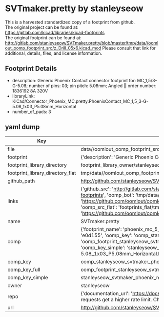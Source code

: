 # SVTmaker.pretty by stanleyseow  
This is a harvested standardized copy of a footprint from github.  
The original project can be found at:  
https://gitlab.com/kicad/libraries/kicad-footprints  
The original footprint can be found at:
http://gitlab.com/stanleyseow/SVTmaker.pretty/blob/master/tmp/data//oomlout_oomp_footprint_src/z_Drill_05x6.kicad_mod
Please consult that link for additional, details, files, and license information.  
## Footprint Details
* description: Generic Phoenix Contact connector footprint for: MC_1,5/3-G-5.08; number of pins: 03; pin pitch: 5.08mm; Angled || order number: 1836192 8A 320V  
* libraryLink: KiCad/Connector_Phoenix_MC.pretty:PhoenixContact_MC_1,5_3-G-5.08_1x03_P5.08mm_Horizontal  
* number_of_pads: 3  
## yaml dump  
| Key | Value |  
| --- | --- |  
| file | data//oomlout_oomp_footprint_src/SVTmaker.pretty/Phoenix_MC-5.08_1x03_P5.08mm_Horizontal.kicad_mod |  
| footprint | {'description': 'Generic Phoenix Contact connector footprint for: MC_1,5/3-G-5.08; number of pins: 03; pin pitch: 5.08mm; Angled || order number: 1836192 8A 320V', 'libraryLink': 'KiCad/Connector_Phoenix_MC.pretty:PhoenixContact_MC_1,5_3-G-5.08_1x03_P5.08mm_Horizontal', 'number_of_pads': 3} |  
| footprint_library_directory | footprint_library_owner/stanleyseow_SVTmaker.pretty |  
| footprint_library_directory_flat | tmp/data//oomlout_oomp_footprint_src/footprints_flat/stanleyseow_svtmaker_phoenix_mc_5_08_1x03_p5_08mm_horizontal/working |  
| github_path | http://github.com/stanleyseow/SVTmaker.pretty/blob/master/tmp/data//oomlout_oomp_footprint_src/Phoenix_MC-5.08_1x03_P5.08mm_Horizontal.kicad_mod |  
| links | {'github_src': 'http://gitlab.com/stanleyseow/SVTmaker.pretty/blob/master/tmp/data//oomlout_oomp_footprint_src/z_Drill_05x6.kicad_mod', 'github_src_repo': 'https://gitlab.com/kicad/libraries/kicad-footprints', 'oomp_bot': 'tmp/data//oomlout_oomp_footprint_src/footprints/stanleyseow_svtmaker_phoenix_mc_5_08_1x03_p5_08mm_horizontal/working', 'oomp_bot_github': 'https://github.com/oomlout/oomlout_oomp_footprint_bot/tree/main/tmp/data//oomlout_oomp_footprint_src/footprints/stanleyseow_svtmaker_phoenix_mc_5_08_1x03_p5_08mm_horizontal/working', 'oomp_src_flat': 'footprints_flat/tmp/data//oomlout_oomp_footprint_src/footprints_flat/stanleyseow_svtmaker_phoenix_mc_5_08_1x03_p5_08mm_horizontal/working', 'oomp_src_flat_github': 'https://github.com/oomlout/oomlout_oomp_footprint_src/tree/main/tmp/data//oomlout_oomp_footprint_src/footprints_flat/stanleyseow_svtmaker_phoenix_mc_5_08_1x03_p5_08mm_horizontal/working'} |  
| name | SVTmaker.pretty |  
| oomp | {'footprint_name': 'phoenix_mc_5_08_1x03_p5_08mm_horizontal', 'library_name': 'svtmaker', 'md5': 'e0d155fe60eaaa48ef9c52a2786c9bcd', 'md5_10': 'e0d155fe60', 'md5_5': 'e0d15', 'md5_6': 'e0d155', 'oomp_key': 'oomp_stanleyseow_svtmaker_phoenix_mc_5_08_1x03_p5_08mm_horizontal', 'oomp_key_extra': 'oomp_footprint_stanleyseow_svtmaker_phoenix_mc_5_08_1x03_p5_08mm_horizontal', 'oomp_key_full': 'oomp_footprint_stanleyseow_svtmaker_phoenix_mc_5_08_1x03_p5_08mm_horizontal_e0d155', 'oomp_key_simple': 'stanleyseow_svtmaker_phoenix_mc_5_08_1x03_p5_08mm_horizontal', 'original_filename': 'data//oomlout_oomp_footprint_src/SVTmaker.pretty/Phoenix_MC-5.08_1x03_P5.08mm_Horizontal.kicad_mod', 'owner_name': 'stanleyseow'} |  
| oomp_key | oomp_stanleyseow_svtmaker_phoenix_mc_5_08_1x03_p5_08mm_horizontal |  
| oomp_key_full | oomp_footprint_stanleyseow_svtmaker_phoenix_mc_5_08_1x03_p5_08mm_horizontal |  
| oomp_key_simple | stanleyseow_svtmaker_phoenix_mc_5_08_1x03_p5_08mm_horizontal |  
| owner | stanleyseow |  
| repo | {'documentation_url': 'https://docs.github.com/rest/overview/resources-in-the-rest-api#rate-limiting', 'message': "API rate limit exceeded for 84.66.142.224. (But here's the good news: Authenticated requests get a higher rate limit. Check out the documentation for more details.)"} |  
| url | http://github.com/stanleyseow/SVTmaker.pretty |  

